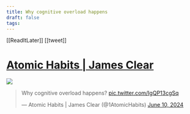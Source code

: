 ```yaml
---
title: Why cognitive overload happens
draft: false
tags:
---
```

 

[[ReadItLater]] [[tweet]]

# [Atomic Habits | James Clear](https://twitter.com/1AtomicHabits/status/1800105632764158161)
![](https://i.imgur.com/LGdaejk.png)

> Why cognitive overload happens? [pic.twitter.com/IgQP13cgSq](https://t.co/IgQP13cgSq)
> 
> — Atomic Habits | James Clear (@1AtomicHabits) [June 10, 2024](https://twitter.com/1AtomicHabits/status/1800105632764158161?ref_src=twsrc%5Etfw)